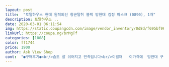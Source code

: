 ```yaml
---
layout: post 
title:  "토탈하우스 현대 원적외선 항균탈취 블랙 방한대 검정 마스크 (0890), 1개" 
description: 토탈하우스 ..
date: 2020-03-01 06:11:54 
img: https://static.coupangcdn.com/image/vendor_inventory/0d8d/f695bf969697b43c977ee7c1393b6c525149a30e394f546e6eaae6289a71.jpg 
linkUrl: https://coupa.ng/brMgTf 
categories: [1008] 
color: ff1744 
price: 1900 
author: Ask View Shop 
cont:  "●구매후기●<br/>숨도 잘 쉬어지고 만족입니다<br/>이럴때   이가격에  방한대 구입하게 되어서 너무 감사 드립니다  빨아서 한지 필터 붙여서  쓰려구요<br/>이시국에 주문취소될까 걱정했는데 무사히 도착했네요<br/>홑겹처럼 얇은 재질 아니고 꽤 두툼해요 빨아쓸거에요<br/>" 
---
```

